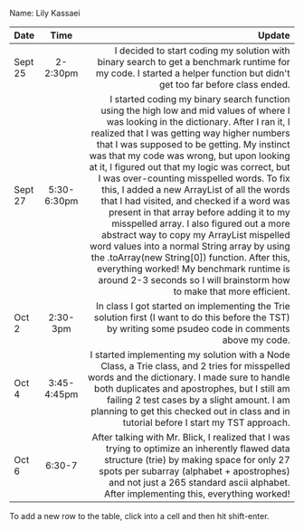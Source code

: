 Name: Lily Kassaei

| Date    |    Time     |                                                                                                                                                                                                                                                                                                                                                                                                                                                                                                                                                                                                                                                                                                                                                                                                                                       Update |
|:--------|:-----------:|---------------------------------------------------------------------------------------------------------------------------------------------------------------------------------------------------------------------------------------------------------------------------------------------------------------------------------------------------------------------------------------------------------------------------------------------------------------------------------------------------------------------------------------------------------------------------------------------------------------------------------------------------------------------------------------------------------------------------------------------------------------------------------------------------------------------------------------------:|
| Sept 25 |  2-2:30pm   |                                                                                                                                                                                                                                                                                                                                                                                                                                                                                                                                                                                                                                                                      I decided to start coding my solution with binary search to get a benchmark runtime for my code. I started a helper function but didn't get too far before class ended. |
| Sept 27 | 5:30-6:30pm | I started coding my binary search function using the high low and mid values of where I was looking in the dictionary. After I ran it, I realized that I was getting way higher numbers that I was supposed to be getting. My instinct was that my code was wrong, but upon looking at it, I figured out that my logic was correct, but I was over-counting misspelled words. To fix this, I added a new ArrayList of all the words that I had visited, and checked if a word was present in that array before adding it to my misspelled array. I also figured out a more abstract way to copy my ArrayList mispelled word values into a normal String array by using the .toArray(new String[0]) function. After this, everything worked! My benchmark runtime is around 2-3 seconds so I will brainstorm how to make that more efficient. |
| Oct 2   |  2:30-3pm   |                                                                                                                                                                                                                                                                                                                                                                                                                                                                                                                                                                                                                                                                                     In class I got started on implementing the Trie solution first (I want to do this before the TST) by writing some psudeo code in comments above my code. |
| Oct 4   | 3:45-4:45pm |                                                                                                                                                                                                                                                                                                                                                                                                                                                                                                       I started implementing my solution with a Node Class, a Trie class, and 2 tries for misspelled words and the dictionary. I made sure to handle both duplicates and apostrophes, but I still am failing 2 test cases by a slight amount. I am planning to get this checked out in class and in tutorial before I start my TST approach. |
| Oct 6   |   6:30-7    |                                                                                                                                                                                                                                                                                                                                                                                                                                                                                                                                                            After talking with Mr. Blick, I realized that I was trying to optimize an inherently flawed data structure (trie) by making space for only 27 spots per subarray (alphabet + apostrophes) and not just a 265 standard ascii alphabet. After implementing this, everything worked! |


To add a new row to the table, click into a cell and then hit shift-enter.